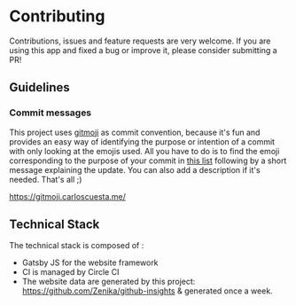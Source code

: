 # Contributing

Contributions, issues and feature requests are very welcome. If you are using this app and fixed a bug or improve it, please consider submitting a PR!

## Guidelines

### Commit messages

This project uses [gitmoji](https://gitmoji.carloscuesta.me/) as commit convention, because it's fun and provides an easy way of identifying the purpose or intention of a commit with only looking at the emojis used. All you have to do is to find the emoji corresponding to the purpose of your commit in [this list](https://gitmoji.carloscuesta.me/) following by a short message explaining the update. You can also add a description if it's needed. That's all ;)

https://gitmoji.carloscuesta.me/

## Technical Stack

The technical stack is composed of :
- Gatsby JS for the website framework
- CI is managed by Circle CI
- The website data are generated by this project: https://github.com/Zenika/github-insights & generated once a week.

